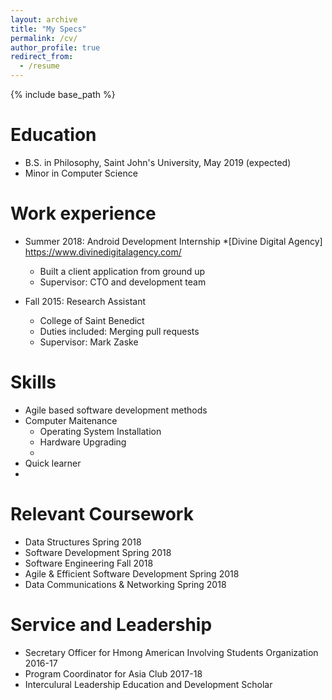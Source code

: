```yaml
---
layout: archive
title: "My Specs"
permalink: /cv/
author_profile: true
redirect_from:
  - /resume
---
```


{% include base_path %}

Education
======
* B.S. in Philosophy, Saint John's University, May 2019 (expected)
* Minor in Computer Science


Work experience
====== 
* Summer 2018: Android Development Internship
  *[Divine Digital Agency] https://www.divinedigitalagency.com/
  * Built a client application from ground up
  * Supervisor: CTO and development team

* Fall 2015: Research Assistant
  * College of Saint Benedict
  * Duties included: Merging pull requests
  * Supervisor: Mark Zaske
  
Skills
======
* Agile based software development methods
* Computer Maitenance
  * Operating System Installation
  * Hardware Upgrading
  * 
* Quick learner
*

Relevant Coursework
======
  * Data Structures Spring 2018
  * Software Development Spring 2018
  * Software Engineering Fall 2018
  * Agile & Efficient Software Development Spring 2018
  * Data Communications & Networking Spring 2018

  
Service and Leadership
======
* Secretary Officer for Hmong American Involving Students Organization 2016-17
* Program Coordinator for Asia Club 2017-18
* Interculural Leadership Education and Development Scholar